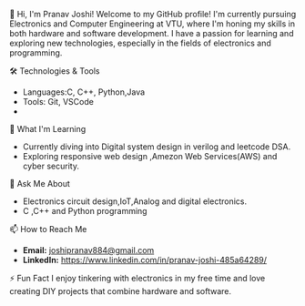 👋 Hi, I'm Pranav Joshi!
Welcome to my GitHub profile! I'm currently pursuing Electronics and Computer Engineering at VTU, where I'm honing my skills in both hardware and software development. I have a passion for learning and exploring new technologies, especially in the fields of electronics and programming.

🛠️ Technologies & Tools
- Languages:C, C++, Python,Java
- Tools: Git, VSCode
- 
🌱 What I'm Learning
- Currently diving into Digital system design in verilog and leetcode DSA.
- Exploring responsive web design ,Amezon Web Services(AWS) and cyber security.


💬 Ask Me About
- Electronics circuit design,IoT,Analog and digital electronics.
- C ,C++ and Python programming

📫 How to Reach Me
- **Email:** joshipranav884@gmail.com
- **LinkedIn:** https://www.linkedin.com/in/pranav-joshi-485a64289/

⚡ Fun Fact
I enjoy tinkering with electronics in my free time and love creating DIY projects that combine hardware and software.

